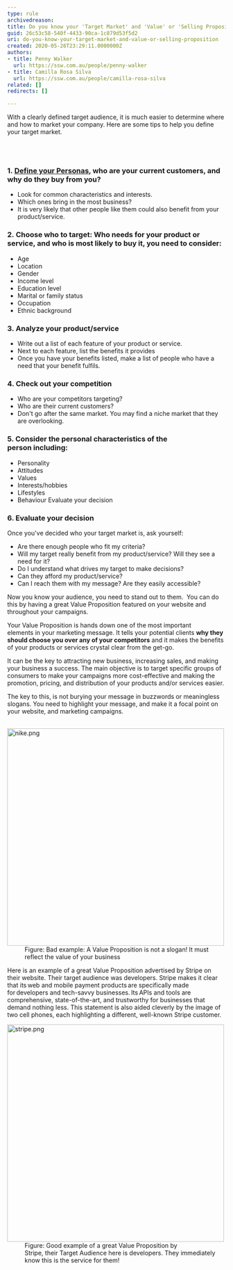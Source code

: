 ```yaml
---
type: rule
archivedreason: 
title: Do you know your 'Target Market' and 'Value' or 'Selling Proposition'?
guid: 26c53c58-540f-4433-90ca-1c879d53f5d2
uri: do-you-know-your-target-market-and-value-or-selling-proposition
created: 2020-05-26T23:29:11.0000000Z
authors:
- title: Penny Walker
  url: https://ssw.com.au/people/penny-walker
- title: Camilla Rosa Silva
  url: https://ssw.com.au/people/camilla-rosa-silva
related: []
redirects: []

---
```



<p class="ssw15-rteElement-P">With a clearly defined target audience, it is much easier to determine where and how to market your company. Here are some tips to help you define your target market.​​<br></p>
<br><excerpt class='endintro'></excerpt><br>
<h3 class="ssw15-rteElement-H3">​1.&#160;<a href="/_layouts/15/FIXUPREDIRECT.ASPX?WebId=3dfc0e07-e23a-4cbb-aac2-e778b71166a2&amp;TermSetId=07da3ddf-0924-4cd2-a6d4-a4809ae20160&amp;TermId=afb73207-f7ab-4f35-bdb2-43d7873b0322">Define your Personas</a>, who are your current customers, and why do they buy from you?&#160;</h3><ul><li>Look for common characteristics and interests.&#160;&#160;</li><li>Which ones bring in the most business?&#160;&#160;</li><li>It is very likely that other people like them could also benefit from your product/service.&#160;<br></li></ul><div><h3 class="ssw15-rteElement-H3">​2.&#160;Choose&#160;who&#160;to target&#58;&#160;Who needs&#160;for your product or service,&#160;and&#160;who is most likely to buy it, you need to consider&#58;&#160;</h3><ul><li>Age &#160;</li><li>Location&#160;</li><li>Gender&#160;</li><li>Income level&#160;</li><li>Education level&#160;</li><li>Marital or family status&#160;</li><li>Occupation&#160;</li><li>Ethnic background&#160;​<br></li></ul><div><h3 class="ssw15-rteElement-H3">3​.&#160;Analyze&#160;your product/service&#160;</h3><ul><li>Write out a list of each feature of your product or service.&#160;</li><li>Next to each feature, list the benefits it provides&#160;</li><li>Once you have your benefits listed, make a list of people who have a need that your benefit&#160;fulfils​.&#160;&#160;​</li></ul></div></div><h3 class="ssw15-rteElement-H3">4.&#160;Check out your competition&#160;</h3><ul><li>Who are your competitors targeting?&#160;&#160;</li><li>Who are their current customers?&#160;</li><li>Don't go after the same market. You may find a niche market that they are overlooking.&#160;<br></li></ul><h3 class="ssw15-rteElement-H3">5. Consider the personal characteristics of&#160;the person&#160;including&#58;&#160;<br></h3><ul><li>Personality&#160;</li><li>Attitudes&#160;</li><li>Values&#160;</li><li>Interests/hobbies&#160;</li><li>Lifestyles&#160;</li><li>Behaviour​&#160;Evaluate your decision&#160;​​​<br></li></ul><h3 class="ssw15-rteElement-H3">6. Evaluate your decision&#160;​​​</h3><p>Once you've&#160;decided who&#160;your&#160;target market&#160;is,&#160;ask yourself&#58;&#160;<br></p><ul><li>Are there enough people who fit my criteria?&#160;</li><li>Will my target really benefit from my product/service? Will they see a need for it?&#160;</li><li>Do I understand what drives my target to make decisions?&#160;</li><li>Can they afford my product/service?&#160;</li><li>Can I reach them with my message? Are they easily accessible?&#160;​<br></li></ul><div><p class="ssw15-rteElement-P">Now you know your audience,&#160;you need to stand out to them.&#160;&#160;You&#160;can do this by having a great Value Proposition&#160;featured&#160;on your website&#160;and throughout your campaigns.&#160;&#160;</p><p class="ssw15-rteElement-P">Your Value&#160;Proposition is hands down&#160;one of the most important elements&#160;in&#160;your&#160;marketing message. It tells your potential clients&#160;<b>why they should&#160;choose&#160;you over any of your&#160;competitors</b>&#160;and it makes the benefits of your products or services crystal clear&#160;from the get-go.&#160;&#160;</p><p class="ssw15-rteElement-P">It can be the key to attracting new business, increasing sales, and making your business a success. The main objective is to&#160;target&#160;specific groups of consumers&#160;to make your campaigns&#160;more cost-effective&#160;and making the promotion, pricing, and distribution of your products and/or services easier.&#160;</p>The key to this, is not burying your message in&#160;buzzwords&#160;or&#160;meaningless slogans. You need to highlight your message, and make it a focal point on your website, and marketing campaigns.&#160;&#160;​<br></div><div>
   <br>
</div><dl class="badImage"><dt><img src="/PublishingImages/nike.png" alt="nike.png" style="width&#58;500px;" /></dt><dd>Figure&#58;&#160;Bad example&#58; A Value&#160;Proposition is not a slogan! It must reflect the value of your business</dd></dl><p>Here is an example of a great Value Proposition&#160;advertised&#160;by Stripe&#160;on their website. Their&#160;target&#160;audience&#160;was&#160;developers.&#160;Stripe makes it clear that its web and mobile payment products are specifically made for developers and tech-savvy businesses. Its APIs and tools are comprehensive, state-of-the-art, and trustworthy for businesses that demand nothing less. This statement is also aided cleverly by the image of two cell phones, each highlighting a different, well-known Stripe customer. </p><dl class="goodImage"><dt><img src="/PublishingImages/stripe.png" alt="stripe.png" style="width&#58;500px;" /></dt><dd>Figure&#58;&#160;Good example&#160;of a great Value Proposition by Stripe,&#160;their&#160;Target Audience&#160;here is&#160;developers.&#160;They immediately know this is the service for them!&#160;<br></dd></dl>


